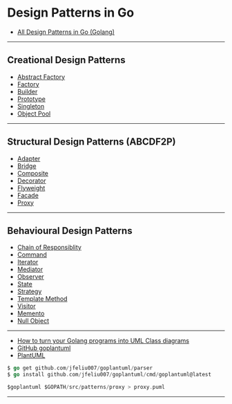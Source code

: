 
# Design Patterns in Go

* [All Design Patterns in Go (Golang)](https://golangbyexample.com/all-design-patterns-golang/)

***

## Creational Design Patterns

* [Abstract Factory]()
* [Factory]()
* [Builder]()
* [Prototype]()
* [Singleton]()
* [Object Pool]()

***

## Structural Design Patterns (ABCDF2P)

* [Adapter](https://github.com/muarshad01/Design_Patterns_Go/blob/master/structural_design_patterns/adapter.md)
* [Bridge](https://github.com/muarshad01/Design_Patterns_Go/blob/master/bstructural_design_patterns/sridge.md)
* [Composite](https://github.com/muarshad01/Design_Patterns_Go/blob/master/structural_design_patterns/composite.md)
* [Decorator](https://github.com/muarshad01/Design_Patterns_Go/blob/master/structural_design_patterns/decorator.md)
* [Flyweight](https://github.com/muarshad01/Design_Patterns_Go/blob/master/structural_design_patterns/decorator.md)
* [Facade](https://github.com/muarshad01/Design_Patterns_Go/blob/master/structural_design_patterns/facade.md)
* [Proxy](https://github.com/muarshad01/Design_Patterns_Go/blob/master/structural_design_patterns/proxy.md)

***

## Behavioural Design Patterns

* [Chain of Responsiblity]()
* [Command]()
* [Iterator]()
* [Mediator]()
* [Observer]()
* [State]()
* [Strategy]()
* [Template Method]()
* [Visitor]()
* [Memento]()
* [Null Object]()

***

* [How to turn your Golang programs into UML Class diagrams](https://www.reddit.com/r/golang/comments/ccc3cd/how_to_turn_your_golang_programs_into_uml_class/)
* [GitHub goplantuml](https://github.com/jfeliu007/goplantuml)
* [PlantUML](https://www.plantuml.com/plantuml/uml/SyfFKj2rKt3CoKnELR1Io4ZDoSa70000)


```go
$ go get github.com/jfeliu007/goplantuml/parser
$ go install github.com/jfeliu007/goplantuml/cmd/goplantuml@latest

$goplantuml $GOPATH/src/patterns/proxy > proxy.puml
```

***
